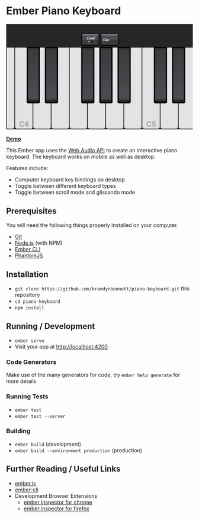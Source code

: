 # Ember Piano Keyboard

![piano screenshot](docs/images/piano-screenshot.png)

**[Demo](brandynbennett.com/piano)**

This Ember app uses the [Web Audio API](https://developer.mozilla.org/en-US/docs/Web/API/Web_Audio_API)
to create an interactive piano keyboard. The keyboard works on mobile as well as desktop.

Features include:

* Computer keyboard key bindings on desktop
* Toggle between different keyboard types
* Toggle between scroll mode and glissando mode

## Prerequisites

You will need the following things properly installed on your computer.

* [Git](https://git-scm.com/)
* [Node.js](https://nodejs.org/) (with NPM)
* [Ember CLI](https://ember-cli.com/)
* [PhantomJS](http://phantomjs.org/)

## Installation

* `git clone https://github.com/brandynbennett/piano-keyboard.git` this repository
* `cd piano-keyboard`
* `npm install`

## Running / Development

* `ember serve`
* Visit your app at [http://localhost:4200](http://localhost:4200).

### Code Generators

Make use of the many generators for code, try `ember help generate` for more details

### Running Tests

* `ember test`
* `ember test --server`

### Building

* `ember build` (development)
* `ember build --environment production` (production)

## Further Reading / Useful Links

* [ember.js](http://emberjs.com/)
* [ember-cli](https://ember-cli.com/)
* Development Browser Extensions
  * [ember inspector for chrome](https://chrome.google.com/webstore/detail/ember-inspector/bmdblncegkenkacieihfhpjfppoconhi)
  * [ember inspector for firefox](https://addons.mozilla.org/en-US/firefox/addon/ember-inspector/)
